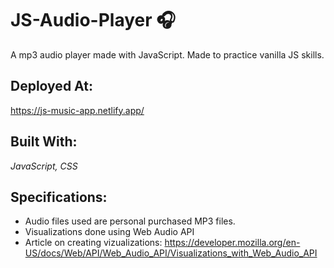 # JS-Audio-Player :headphones:
A mp3 audio player made with JavaScript. Made to practice vanilla JS skills.



## Deployed At: 
https://js-music-app.netlify.app/

## Built With:
*JavaScript, CSS*

## Specifications: 
* Audio files used are personal purchased MP3 files.
* Visualizations done using Web Audio API
* Article on creating vizualizations: 
https://developer.mozilla.org/en-US/docs/Web/API/Web_Audio_API/Visualizations_with_Web_Audio_API
